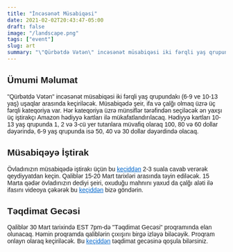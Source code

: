 ```yaml
---
title: "İncəsənət Müsabiqəsi"
date: 2021-02-02T20:43:47-05:00
draft: false
image: "/landscape.png"
tags: ["event"]
slug: art
summary: "\"Qürbətdə Vətən\" incəsənət müsabiqəsi iki fərqli yaş qrupundakı uşaqlar arasında keçiriləcək. Müsabiqədə şeir, ifa və çalğı olmaq üzrə üç fərqli kateqoriya var. Hər kateqoriya üzrə münsiflər..."
---
```

<div style="font-family: 'Work Sans', sans-serif">
<h2 style="font-family: 'Work Sans', sans-serif">Ümumi Məlumat</h2>
<p>
"Qürbətdə Vətən" incəsənət müsabiqəsi iki fərqli yaş qrupundakı (6-9 ve 10-13 yaş) uşaqlar arasında keçiriləcək. Müsabiqədə şeir, ifa və çalğı olmaq üzrə üç fərqli kateqoriya var. Hər kateqoriya üzrə münsiflər tərəfindən seçiləcək ən yaxşı üç iştirakçı Amazon hədiyyə kartları ilə mükafatlandırılacaq. Hədiyyə kartları 10-13 yaş qrupunda 1, 2 və 3-cü yer tutanlara müvafiq olaraq 100, 80 və 60 dollar dəyərində, 6-9 yaş qrupunda isə 50, 40 və 30 dollar dəyərdində olacaq.
</p>

<h2 style="font-family: 'Work Sans', sans-serif">Müsabiqəyə İştirak</h2>
<p>
Övladınızın müsabiqədə iştirakı üçün bu <a href="/art" style="color: #0066CC;">keçiddən</a> 2-3 suala cavab verərək qeydiyyatdan keçin. Qaliblər 15-20 Mart tarixləri arasında təyin ediləcək. 15 Marta qədər övladınızın dediyi şeiri, oxuduğu mahnını yaxud da çalğı aləti ilə ifasını videoya çəkərək bu <a href="/art" style="color: #0066CC;">keçiddən</a> bizə göndərin.
</p>

<h2 style="font-family: 'Work Sans', sans-serif">Təqdimat Gecəsi</h2>
<p>
Qaliblər 30 Mart tarixində EST 7pm-də "Təqdimat Gecəsi" proqramında elan olunacaq. Həmin proqramda qaliblərin çıxışını birgə izləyə biləcəyik. Proqram onlayn olaraq keçiriləcək. Bu <a href="/art" style="color: #0066CC;">keçiddən</a> təqdimat gecəsinə qoşula bilərsiniz.   
</p>
</div>
